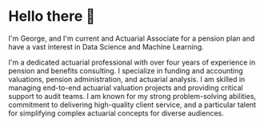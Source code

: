 # Hello there 👋

I'm George, and I'm current and Actuarial Associate for a pension plan and have a vast interest in Data Science and Machine Learning. 

I'm a dedicated actuarial professional with over four years of experience in pension and benefits consulting. I specialize in funding and accounting valuations, pension administration, and actuarial analysis. I am skilled in managing end-to-end actuarial valuation projects and providing critical support to audit teams. I am known for my strong problem-solving abilities, commitment to delivering high-quality client service, and a particular talent for simplifying complex actuarial concepts for diverse audiences.

<!--
**geodaramola/geodaramola** is a ✨ _special_ ✨ repository because its `README.md` (this file) appears on your GitHub profile.

Here are some ideas to get you started:

- 🔭 I’m currently working on ...
- 🌱 I’m currently learning ...
- 👯 I’m looking to collaborate on ...
- 🤔 I’m looking for help with ...
- 💬 Ask me about ...
- 📫 How to reach me: ...
- 😄 Pronouns: ...
- ⚡ Fun fact: ...
-->
